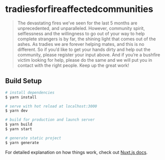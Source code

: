 # tradiesforfireaffectedcommunities

> The devastating fires we’ve seen for the last 5 months are unprecedented, and unparalleled. However, community spirit, selflessness and the willingness to go out of your way to help complete strangers is by far, the shining light that comes out of the ashes. As tradies we are forever helping mates, and this is no different. So if you’d like to get your hands dirty and help out the community, please register your input above. And if you’re a bushfire victim looking for help, please do the same and we will put you in contact with the right people. Keep up the great work!

## Build Setup

``` bash
# install dependencies
$ yarn install

# serve with hot reload at localhost:3000
$ yarn dev

# build for production and launch server
$ yarn build
$ yarn start

# generate static project
$ yarn generate
```

For detailed explanation on how things work, check out [Nuxt.js docs](https://nuxtjs.org).
